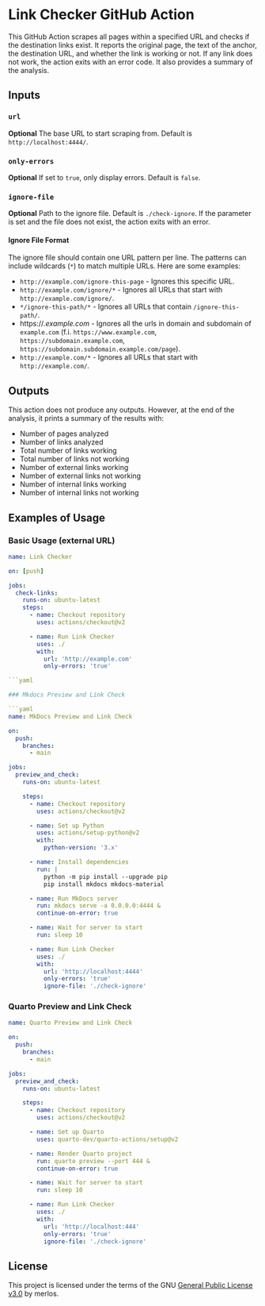 # Link Checker GitHub Action

This GitHub Action scrapes all pages within a specified URL and checks if the destination links exist. It reports the original page, the text of the anchor, the destination URL, and whether the link is working or not. If any link does not work, the action exits with an error code. It also provides a summary of the analysis.

## Inputs

### `url`

**Optional** The base URL to start scraping from. Default is `http://localhost:4444/`.

### `only-errors`

**Optional** If set to `true`, only display errors. Default is `false`.

### `ignore-file`

**Optional** Path to the ignore file. Default is `./check-ignore`. If the parameter is set and the file does not exist, the action exits with an error.

#### Ignore File Format

The ignore file should contain one URL pattern per line. The patterns can include wildcards (`*`) to match multiple URLs. Here are some examples:

- `http://example.com/ignore-this-page` - Ignores this specific URL.
- `http://example.com/ignore/*` - Ignores all URLs that start with `http://example.com/ignore/`.
- `*/ignore-this-path/*` - Ignores all URLs that contain `/ignore-this-path/`.
- https://*.example.com* - Ignores all the urls in domain and subdomain of `example.com` (f.i. `https://www.example.com`, `https://subdomain.example.com`, `https://subdomain.subdomain.example.com/page`). 
- `http://example.com/*` - Ignores all URLs that start with `http://example.com/`.

## Outputs

This action does not produce any outputs. However, at the end of the analysis, it prints a summary of the results with: 

* Number of pages analyzed
* Number of links analyzed
* Total number of links working
* Total number of links not working
* Number of external links working
* Number of external links not working
* Number of internal links working
* Number of internal links not working

## Examples of Usage

### Basic Usage (external URL)
```yaml
name: Link Checker

on: [push]

jobs:
  check-links:
    runs-on: ubuntu-latest
    steps:
      - name: Checkout repository
        uses: actions/checkout@v2

      - name: Run Link Checker
        uses: ./
        with:
          url: 'http://example.com'
          only-errors: 'true'

```yaml

### Mkdocs Preview and Link Check

```yaml
name: MkDocs Preview and Link Check

on:
  push:
    branches:
      - main

jobs:
  preview_and_check:
    runs-on: ubuntu-latest

    steps:
      - name: Checkout repository
        uses: actions/checkout@v2

      - name: Set up Python
        uses: actions/setup-python@v2
        with:
          python-version: '3.x'

      - name: Install dependencies
        run: |
          python -m pip install --upgrade pip
          pip install mkdocs mkdocs-material

      - name: Run MkDocs server
        run: mkdocs serve -a 0.0.0.0:4444 &
        continue-on-error: true

      - name: Wait for server to start
        run: sleep 10

      - name: Run Link Checker
        uses: ./
        with:
          url: 'http://localhost:4444'
          only-errors: 'true'
          ignore-file: './check-ignore'
```

### Quarto Preview and Link Check

```yaml
name: Quarto Preview and Link Check

on:
  push:
    branches:
      - main

jobs:
  preview_and_check:
    runs-on: ubuntu-latest

    steps:
      - name: Checkout repository
        uses: actions/checkout@v2

      - name: Set up Quarto
        uses: quarto-dev/quarto-actions/setup@v2

      - name: Render Quarto project
        run: quarto preview --port 444 &
        continue-on-error: true

      - name: Wait for server to start
        run: sleep 10

      - name: Run Link Checker
        uses: ./
        with:
          url: 'http://localhost:444'
          only-errors: 'true'
          ignore-file: './check-ignore'
```



## License
This project is licensed under the terms of the GNU [General Public License v3.0](LICENSE) by merlos.